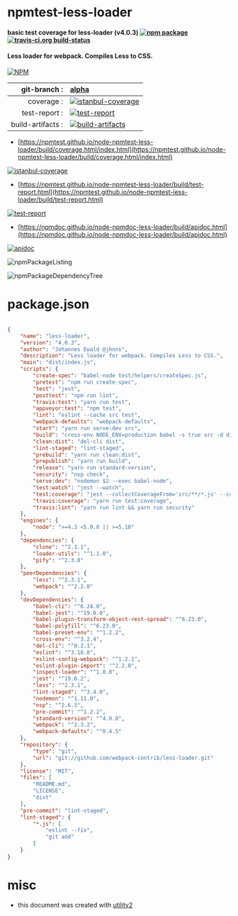 # npmtest-less-loader

#### basic test coverage for  less-loader (v4.0.3)  [![npm package](https://img.shields.io/npm/v/npmtest-less-loader.svg?style=flat-square)](https://www.npmjs.org/package/npmtest-less-loader) [![travis-ci.org build-status](https://api.travis-ci.org/npmtest/node-npmtest-less-loader.svg)](https://travis-ci.org/npmtest/node-npmtest-less-loader)

#### Less loader for webpack. Compiles Less to CSS.

[![NPM](https://nodei.co/npm/less-loader.png?downloads=true&downloadRank=true&stars=true)](https://www.npmjs.com/package/less-loader)

| git-branch : | [alpha](https://github.com/npmtest/node-npmtest-less-loader/tree/alpha)|
|--:|:--|
| coverage : | [![istanbul-coverage](https://npmtest.github.io/node-npmtest-less-loader/build/coverage.badge.svg)](https://npmtest.github.io/node-npmtest-less-loader/build/coverage.html/index.html)|
| test-report : | [![test-report](https://npmtest.github.io/node-npmtest-less-loader/build/test-report.badge.svg)](https://npmtest.github.io/node-npmtest-less-loader/build/test-report.html)|
| build-artifacts : | [![build-artifacts](https://npmtest.github.io/node-npmtest-less-loader/glyphicons_144_folder_open.png)](https://github.com/npmtest/node-npmtest-less-loader/tree/gh-pages/build)|

- [https://npmtest.github.io/node-npmtest-less-loader/build/coverage.html/index.html](https://npmtest.github.io/node-npmtest-less-loader/build/coverage.html/index.html)

[![istanbul-coverage](https://npmtest.github.io/node-npmtest-less-loader/build/screenCapture.buildCi.browser.%252Ftmp%252Fbuild%252Fcoverage.lib.html.png)](https://npmtest.github.io/node-npmtest-less-loader/build/coverage.html/index.html)

- [https://npmtest.github.io/node-npmtest-less-loader/build/test-report.html](https://npmtest.github.io/node-npmtest-less-loader/build/test-report.html)

[![test-report](https://npmtest.github.io/node-npmtest-less-loader/build/screenCapture.buildCi.browser.%252Ftmp%252Fbuild%252Ftest-report.html.png)](https://npmtest.github.io/node-npmtest-less-loader/build/test-report.html)

- [https://npmdoc.github.io/node-npmdoc-less-loader/build/apidoc.html](https://npmdoc.github.io/node-npmdoc-less-loader/build/apidoc.html)

[![apidoc](https://npmdoc.github.io/node-npmdoc-less-loader/build/screenCapture.buildCi.browser.%252Ftmp%252Fbuild%252Fapidoc.html.png)](https://npmdoc.github.io/node-npmdoc-less-loader/build/apidoc.html)

![npmPackageListing](https://npmtest.github.io/node-npmtest-less-loader/build/screenCapture.npmPackageListing.svg)

![npmPackageDependencyTree](https://npmtest.github.io/node-npmtest-less-loader/build/screenCapture.npmPackageDependencyTree.svg)



# package.json

```json

{
    "name": "less-loader",
    "version": "4.0.3",
    "author": "Johannes Ewald @jhnns",
    "description": "Less loader for webpack. Compiles Less to CSS.",
    "main": "dist/index.js",
    "scripts": {
        "create-spec": "babel-node test/helpers/createSpec.js",
        "pretest": "npm run create-spec",
        "test": "jest",
        "posttest": "npm run lint",
        "travis:test": "yarn run test",
        "appveyor:test": "npm test",
        "lint": "eslint --cache src test",
        "webpack-defaults": "webpack-defaults",
        "start": "yarn run serve:dev src",
        "build": "cross-env NODE_ENV=production babel -s true src -d dist --ignore 'src/**/*.test.js'",
        "clean:dist": "del-cli dist",
        "lint-staged": "lint-staged",
        "prebuild": "yarn run clean:dist",
        "prepublish": "yarn run build",
        "release": "yarn run standard-version",
        "security": "nsp check",
        "serve:dev": "nodemon $2 --exec babel-node",
        "test:watch": "jest --watch",
        "test:coverage": "jest --collectCoverageFrom='src/**/*.js' --coverage",
        "travis:coverage": "yarn run test:coverage",
        "travis:lint": "yarn run lint && yarn run security"
    },
    "engines": {
        "node": ">=4.3 <5.0.0 || >=5.10"
    },
    "dependencies": {
        "clone": "^2.1.1",
        "loader-utils": "^1.1.0",
        "pify": "^2.3.0"
    },
    "peerDependencies": {
        "less": "^2.3.1",
        "webpack": "^2.2.0"
    },
    "devDependencies": {
        "babel-cli": "^6.24.0",
        "babel-jest": "^19.0.0",
        "babel-plugin-transform-object-rest-spread": "^6.23.0",
        "babel-polyfill": "^6.23.0",
        "babel-preset-env": "^1.2.2",
        "cross-env": "^3.2.4",
        "del-cli": "^0.2.1",
        "eslint": "^3.18.0",
        "eslint-config-webpack": "^1.2.1",
        "eslint-plugin-import": "^2.2.0",
        "inspect-loader": "^1.0.0",
        "jest": "^19.0.2",
        "less": "^2.3.1",
        "lint-staged": "^3.4.0",
        "nodemon": "^1.11.0",
        "nsp": "^2.6.3",
        "pre-commit": "^1.2.2",
        "standard-version": "^4.0.0",
        "webpack": "^2.3.2",
        "webpack-defaults": "^0.4.5"
    },
    "repository": {
        "type": "git",
        "url": "git://github.com/webpack-contrib/less-loader.git"
    },
    "license": "MIT",
    "files": [
        "README.md",
        "LICENSE",
        "dist"
    ],
    "pre-commit": "lint-staged",
    "lint-staged": {
        "*.js": [
            "eslint --fix",
            "git add"
        ]
    }
}
```



# misc
- this document was created with [utility2](https://github.com/kaizhu256/node-utility2)
